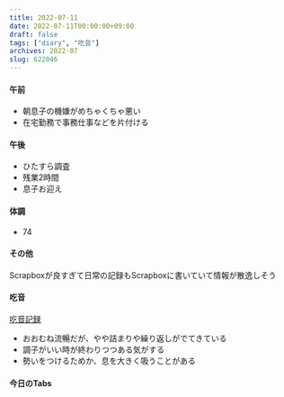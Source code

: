 ```yaml
---
title: 2022-07-11
date: 2022-07-11T00:00:00+09:00
draft: false
tags: ["diary", "吃音"]
archives: 2022-07
slug: 622046
---
```

#### 午前
- 朝息子の機嫌がめちゃくちゃ悪い
- 在宅勤務で事務仕事などを片付ける
#### 午後
- ひたすら調査
- 残業2時間
- 息子お迎え
#### 体調
- 74
#### その他
Scrapboxが良すぎて日常の記録もScrapboxに書いていて情報が散逸しそう
#### 吃音
[吃音記録](https://scrapbox.io/sk85/吃音記録)
- おおむね流暢だが、やや詰まりや繰り返しがでてきている
- 調子がいい時が終わりつつある気がする
- 勢いをつけるためか、息を大きく吸うことがある
#### 今日のTabs